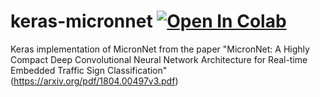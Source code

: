 # keras-micronnet [![Open In Colab](https://colab.research.google.com/assets/colab-badge.svg)](https://colab.research.google.com/github/nikitkaa/keras-micronnet/)


Keras implementation of MicronNet from the paper "MicronNet: A Highly Compact Deep Convolutional Neural Network Architecture for Real-time Embedded Traffic Sign Classification" (https://arxiv.org/pdf/1804.00497v3.pdf)
